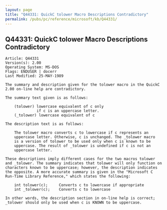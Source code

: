 ```yaml
---
layout: page
title: "Q44331: QuickC tolower Macro Descriptions Contradictory"
permalink: /pubs/pc/reference/microsoft/kb/Q44331/
---
```


## Q44331: QuickC tolower Macro Descriptions Contradictory

	Article: Q44331
	Version(s): 2.00
	Operating System: MS-DOS
	Flags: ENDUSER | docerr
	Last Modified: 25-MAY-1989
	
	The summary and description given for the tolower macro in the QuickC
	2.00 on-line help are contradictory.
	
	The summary text given is as follows:
	
	    (tolower) lowercase equivalent of c only
	              if c is an uppercase letter.
	    (_tolower) lowercase equivalent of c
	
	The description text is as follows:
	
	    The tolower macro converts c to lowercase if c represents an
	    uppercase letter. Otherwise, c is unchanged. The _tolower macro
	    is a version of tolower to be used only when c is known to be
	    uppercase. The result of _tolower is undefined if c is not an
	    uppercase letter.
	
	These descriptions imply different cases for the two macros tolower
	and _tolower. The summary indicates that tolower will only function on
	characters known to be uppercase; however, the description indicates
	the opposite. A more accurate summary is given in the "Microsoft C
	Run-Time Library Reference," which states the following:
	
	    int tolower(c);     Converts c to lowercase if appropriate
	    int _tolower(c);    Converts c to lowercase
	
	In other words, the description section in on-line help is correct;
	_tolower should only be used when c is KNOWN to be uppercase.
